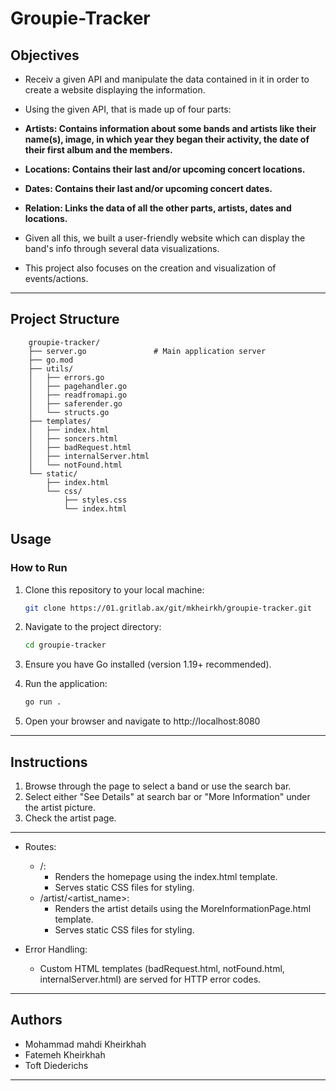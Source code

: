 # Groupie-Tracker

## Objectives

- Receiv a given API and manipulate the data contained in it in order to create a website displaying the information.

- Using the given API, that is made up of four parts:

- **Artists: Contains information about some bands and artists like their name(s), image, in which year they began their activity, the date of their first album and the members.**

- **Locations: Contains their last and/or upcoming concert locations.**

- **Dates: Contains their last and/or upcoming concert dates.**

- **Relation: Links the data of all the other parts, artists, dates and locations.**

- Given all this, we built a user-friendly website which can display the band's info through several data visualizations.

- This project also focuses on the creation and visualization of events/actions.

---

## Project Structure

```
    groupie-tracker/
    ├── server.go               # Main application server
    ├── go.mod
    ├── utils/
    │   ├── errors.go
    │   ├── pagehandler.go
    │   ├── readfromapi.go
    │   ├── saferender.go
    │   └── structs.go
    ├── templates/
    │   ├── index.html
    │   ├── soncers.html
    │   ├── badRequest.html
    │   ├── internalServer.html
    │   └── notFound.html
    └── static/
        ├── index.html
        └── css/
            ├── styles.css
            └── index.html
```

## Usage

### How to Run

1. Clone this repository to your local machine:
   ```bash
   git clone https://01.gritlab.ax/git/mkheirkh/groupie-tracker.git
   ```
2. Navigate to the project directory:
   ```bash
   cd groupie-tracker
   ```
3. Ensure you have Go installed (version 1.19+ recommended).

4. Run the application:

   ```bash
   go run .

   ```

5. Open your browser and navigate to http://localhost:8080

---

## Instructions

1. Browse through the page to select a band or use the search bar.
2. Select either "See Details" at search bar or "More Information" under the artist picture.
3. Check the artist page.

---

- Routes:

  - /:
    - Renders the homepage using the index.html template.
    - Serves static CSS files for styling.
  - /artist/<artist_name>:
    - Renders the artist details using the MoreInformationPage.html template.
    - Serves static CSS files for styling.
- Error Handling:
  - Custom HTML templates (badRequest.html, notFound.html, internalServer.html) are served for HTTP error codes.

---

## Authors

- Mohammad mahdi Kheirkhah
- Fatemeh Kheirkhah
- Toft Diederichs

---
